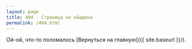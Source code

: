 ```yaml
---
layout: page
title: 404 - Страница не нйадена
permalink: /404.html
---
```


Ой-ой, что-то поломалось [Вернуться на главную]({{ site.baseurl }}/).

